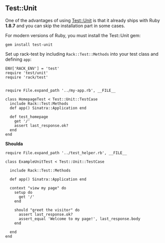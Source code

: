 Test::Unit
----------

One of the advantages of using
[Test::Unit](http://rdoc.info/gems/test-unit/2.1.2/frames) is that it already
ships with Ruby **1.8.7** and you can skip the installation part in some cases.

For modern versions of Ruby, you must install the Test::Unit gem:

    gem install test-unit

Set up rack-test by including `Rack::Test::Methods` into your test class and
defining `app`:

    ENV['RACK_ENV'] = 'test'
    require 'test/unit'
    require 'rack/test'
    

    require File.expand_path '../my-app.rb', __FILE__
    
    class HomepageTest < Test::Unit::TestCase
      include Rack::Test:Methods
      def app() Sinatra::Application end
      
      def test_homepage
        get '/'
        assert last_response.ok?
      end
    end

**Shoulda**

    require File.expand_path '../test_helper.rb', __FILE__

    class ExampleUnitTest < Test::Unit::TestCase

      include Rack::Test::Methods

      def app() Sinatra::Application end

      context "view my page" do
        setup do
          get '/'
        end
      
        should "greet the visitor" do 
          assert last_response.ok? 
          assert_equal 'Welcome to my page!', last_response.body
        end
      
      end
    end  


